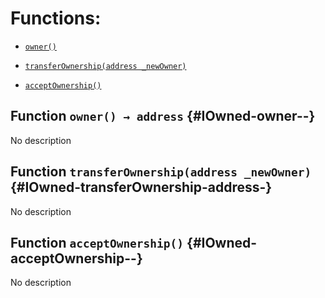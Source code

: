 # Functions:

- [`owner()`](#IOwned-owner--)

- [`transferOwnership(address _newOwner)`](#IOwned-transferOwnership-address-)

- [`acceptOwnership()`](#IOwned-acceptOwnership--)

## Function `owner() → address` {#IOwned-owner--}

No description

## Function `transferOwnership(address _newOwner)` {#IOwned-transferOwnership-address-}

No description

## Function `acceptOwnership()` {#IOwned-acceptOwnership--}

No description
